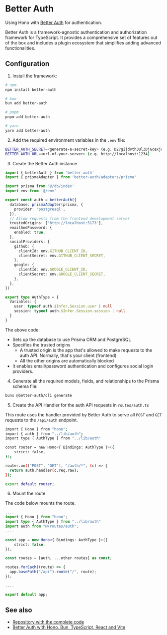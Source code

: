 # Better Auth

Using Hono with [Better Auth](http://better-auth.com/) for authentication.

Better Auth is a framework-agnostic authentication and authorization framework for TypeScript. It provides a comprehensive set of features out of the box and includes a plugin ecosystem that simplifies adding advanced functionalities.

## Configuration

1. Install the framework:

```sh
# npm
npm install better-auth

# bun
bun add better-auth

# pnpm
pnpm add better-auth

# yarn
yarn add better-auth
```

2. Add the required environment variables in the `.env` file:

```sh
BETTER_AUTH_SECRET=<generate-a-secret-key> (e.g. D27gijdvth3Ul3DjGcexjcFfgCHc8jWd)
BETTER_AUTH_URL=<url-of-your-server> (e.g. http://localhost:1234)
```

3. Create the Better Auth instance

```ts
import { betterAuth } from 'better-auth'
import { prismaAdapter } from 'better-auth/adapters/prisma'

import prisma from '@/db/index'
import env from '@/env'

export const auth = betterAuth({
  database: prismaAdapter(prisma, {
    provider: 'postgresql',
  }),
  // Allow requests from the frontend development server
  trustedOrigins: ['http://localhost:5173'],
  emailAndPassword: {
    enabled: true,
  },
  socialProviders: {
    github: {
      clientId: env.GITHUB_CLIENT_ID,
      clientSecret: env.GITHUB_CLIENT_SECRET,
    },
    google: {
      clientId: env.GOOGLE_CLIENT_ID,
      clientSecret: env.GOOGLE_CLIENT_SECRET,
    },
  },
})

export type AuthType = {
  Variables: {
    user: typeof auth.$Infer.Session.user | null
    session: typeof auth.$Infer.Session.session | null
  }
}
```

The above code:

- Sets up the database to use Prisma ORM and PostgreSQL
- Specifies the trusted origins
  - A trusted origin is the app that's allowed to make requests to the auth API. Normally, that's your client (frontend)
  - All the other origins are automatically blocked
- It enables email/password authentication and configures social login providers.

4. Generate all the required models, fields, and relationships to the Prisma schema file:

```sh
bunx @better-auth/cli generate
```

5. Create the API Handler for the auth API requests in `routes/auth.ts`

This route uses the handler provided by Better Auth to serve all `POST` and `GET` requests to the `/api/auth` endpoint.

```sh
import { Hono } from "hono";
import { auth } from "../lib/auth";
import type { AuthType } from "../lib/auth"

const router = new Hono<{ Bindings: AuthType }>({
    strict: false,
});

router.on(["POST", "GET"], "/auth/*", (c) => {
  return auth.handler(c.req.raw);
});

export default router;
```

6. Mount the route

The code below mounts the route.

```ts
....
import { Hono } from "hono";
import type { AuthType } from "../lib/auth"
import auth from "@/routes/auth";
....

const app = new Hono<{ Bindings: AuthType }>({
    strict: false,
});

const routes = [auth, ...other routes] as const;

routes.forEach((route) => {
  app.basePath("/api").route("/", route);
});

....

export default app;
```

## See also

- [Repository with the complete code](https://github.com/catalinpit/example-app/)
- [Better Auth with Hono, Bun, TypeScript, React and Vite](https://catalins.tech/better-auth-with-hono-bun-typescript-react-vite/)

